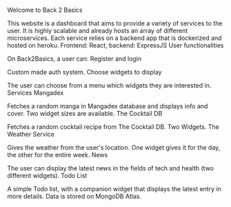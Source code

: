 Welcome to Back 2 Basics

This website is a dashboard that aims to provide a variety of services to the user. It is highly scalable and already hosts an array of different microservices. Each service relies on a backend app that is dockerized and hosted on heroku. Frontend: React, backend: ExpressJS
User functionalities

On Back2Basics, a user can:
Register and login

Custom made auth system.
Choose widgets to display

The user can choose from a menu which widgets they are interested in.
Services
Mangadex

Fetches a random manga in Mangadex database and displays info and cover. Two widget sizes are available.
The Cocktail DB

Fetches a random cocktail recipe from The Cocktail DB. Two Widgets.
The Weather Service

Gives the weather from the user's location. One widget gives it for the day, the other for the entire week.
News

The user can display the latest news in the fields of tech and health (two different widgets).
Todo List

A simple Todo list, with a companion widget that displays the latest entry in more details. Data is stored on MongoDB Atlas.
